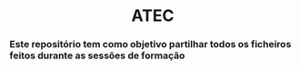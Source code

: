 <h1 align="center"> ATEC </h1>

###

<h3>Este repositório tem como objetivo partilhar todos os ficheiros feitos durante as sessões de formação</h3>

###
